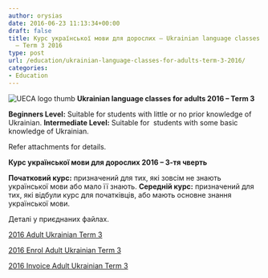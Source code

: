 ```yaml
---
author: orysias
date: 2016-06-23 11:13:34+00:00
draft: false
title: Курс української мови для дорослих – Ukrainian language classes for adults
  – Term 3 2016
type: post
url: /education/ukrainian-language-classes-for-adults-term-3-2016/
categories:
- Education
---
```


![UECA logo thumb](http://www.ozeukes.com/wp-content/uploads/2012/08/UECA-logo-thumb.jpg)
**Ukrainian language classes for adults 2016 – Term 3**

**Beginners Level:** Suitable for students with little or no prior knowledge of Ukrainian.
**Intermediate Level:** Suitable for  students with some basic knowledge of Ukrainian.

Refer attachments for details.

**Курс української мови для дорослих 2016 – 3-тя чверть**

**Початковий курс:** призначений для тих, які зовсім не знають української мови або мало її знають.
**Середній курс:** призначений для тих, які відбули курс для початківців, або мають oсновне знання української мови.

Деталі у приєднаних файлах.

[2016 Adult Ukrainian Term 3](http://www.ozeukes.com/wp-content/uploads/2016/06/2016-Adult-Ukrainian-Term3.pdf)

[2016 Enrol Adult Ukrainian Term 3](http://www.ozeukes.com/wp-content/uploads/2016/06/2016-Enrol-Adult-Ukrainian.pdf)

[2016 Invoice Adult Ukrainian Term 3](http://www.ozeukes.com/wp-content/uploads/2016/06/2016-Invoice_Adult-Ukrainian-Term3.pdf)


